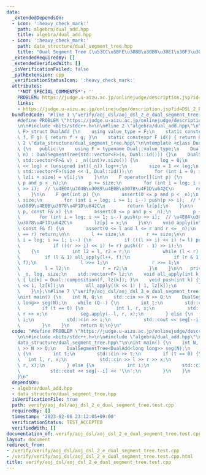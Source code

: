 ```yaml
---
data:
  _extendedDependsOn:
  - icon: ':heavy_check_mark:'
    path: algebra/dual_add.hpp
    title: algebra/dual_add.hpp
  - icon: ':heavy_check_mark:'
    path: data_structure/dual_segment_tree.hpp
    title: "Dual Segment Tree (\u53CC\u5BFE\u30BB\u30B0\u30E1\u30F3\u30C8\u6728)"
  _extendedRequiredBy: []
  _extendedVerifiedWith: []
  _isVerificationFailed: false
  _pathExtension: cpp
  _verificationStatusIcon: ':heavy_check_mark:'
  attributes:
    '*NOT_SPECIAL_COMMENTS*': ''
    PROBLEM: https://judge.u-aizu.ac.jp/onlinejudge/description.jsp?id=DSL_2_E
    links:
    - https://judge.u-aizu.ac.jp/onlinejudge/description.jsp?id=DSL_2_E
  bundledCode: "#line 1 \"verify/aoj_dsl/aoj_dsl_2_e_dual_segment_tree.test.cpp\"\n\
    #define PROBLEM \"https://judge.u-aizu.ac.jp/onlinejudge/description.jsp?id=DSL_2_E\"\
    \n\n#include <bits/stdc++.h>\n\n#line 2 \"algebra/dual_add.hpp\"\n\ntemplate <class\
    \ F> struct DualAdd {\n    using value_type = F;\n    static constexpr F composition(F\
    \ f, F g) { return f + g; }\n    static constexpr F id() { return 0; }\n};\n#line\
    \ 2 \"data_structure/dual_segment_tree.hpp\"\n\ntemplate <class Dual> struct DualSegmentTree\
    \ {\n   public:\n    using F = typename Dual::value_type;\n    DualSegmentTree(int\
    \ n) : DualSegmentTree(std::vector<F>(n, Dual::id())) {}\n    DualSegmentTree(const\
    \ std::vector<F>& v) : _n((int)v.size()) {\n        log = 0;\n        while ((1U\
    \ << log) < (unsigned int)(_n)) log++;\n        size = 1 << log;\n        lz =\
    \ std::vector<F>(size << 1, Dual::id());\n        for (int i = 0; i < _n; i++)\
    \ lz[i + size] = v[i];\n    }\n\n    F operator[](int p) {\n        assert(0 <=\
    \ p and p < _n);\n        p += size;\n        for (int i = log; i >= 1; i--) push(p\
    \ >> i);  // \u4E0A\u304B\u3089\u4E0B\u3078\u4F1D\u642C\n        return lz[p];\n\
    \    }\n\n    F get(int p) {\n        assert(0 <= p and p < _n);\n        p +=\
    \ size;\n        for (int i = log; i >= 1; i--) push(p >> i);  // \u4E0A\u304B\
    \u3089\u4E0B\u3078\u4F1D\u642C\n        return lz[p];\n    }\n\n    void set(int\
    \ p, const F& x) {\n        assert(0 <= p and p < _n);\n        p += size;\n \
    \       for (int i = log; i >= 1; i--) push(p >> i);  // \u4E0A\u304B\u3089\u4E0B\
    \u3078\u4F1D\u642C\n        lz[p] = x;\n    }\n\n    void apply(int l, int r,\
    \ const F& f) {\n        assert(0 <= l and l <= r and r <= _n);\n        if (l\
    \ == r) return;\n\n        l += size;\n        r += size;\n\n        for (int\
    \ i = log; i >= 1; i--) {\n            if (((l >> i) << i) != l) push(l >> i);\n\
    \            if (((r >> i) << i) != r) push((r - 1) >> i);\n        }\n\n    \
    \    {\n            int l2 = l, r2 = r;\n            while (l < r) {\n       \
    \         if (l & 1) all_apply(l++, f);\n                if (r & 1) all_apply(--r,\
    \ f);\n                l >>= 1;\n                r >>= 1;\n            }\n   \
    \         l = l2;\n            r = r2;\n        }\n    }\n\n   private:\n    int\
    \ _n, log, size;\n    std::vector<F> lz;\n    void all_apply(int k, const F& f)\
    \ { lz[k] = Dual::composition(f, lz[k]); }\n    void push(int k) {\n        all_apply(k\
    \ << 1, lz[k]);\n        all_apply((k << 1) | 1, lz[k]);\n        lz[k] = Dual::id();\n\
    \    }\n};\n#line 7 \"verify/aoj_dsl/aoj_dsl_2_e_dual_segment_tree.test.cpp\"\n\
    \nint main() {\n    int N, Q;\n    std::cin >> N >> Q;\n    DualSegmentTree<DualAdd<long\
    \ long>> seg(N);\n    while (Q--) {\n        int t;\n        std::cin >> t;\n\
    \        if (t == 0) {\n            int l, r, x;\n            std::cin >> l >>\
    \ r >> x;\n            seg.apply(--l, r, x);\n        } else {\n            int\
    \ i;\n            std::cin >> i;\n            std::cout << seg[--i] << '\\n';\n\
    \        }\n    }\n    return 0;\n}\n"
  code: "#define PROBLEM \"https://judge.u-aizu.ac.jp/onlinejudge/description.jsp?id=DSL_2_E\"\
    \n\n#include <bits/stdc++.h>\n\n#include \"algebra/dual_add.hpp\"\n#include \"\
    data_structure/dual_segment_tree.hpp\"\n\nint main() {\n    int N, Q;\n    std::cin\
    \ >> N >> Q;\n    DualSegmentTree<DualAdd<long long>> seg(N);\n    while (Q--)\
    \ {\n        int t;\n        std::cin >> t;\n        if (t == 0) {\n         \
    \   int l, r, x;\n            std::cin >> l >> r >> x;\n            seg.apply(--l,\
    \ r, x);\n        } else {\n            int i;\n            std::cin >> i;\n \
    \           std::cout << seg[--i] << '\\n';\n        }\n    }\n    return 0;\n\
    }\n"
  dependsOn:
  - algebra/dual_add.hpp
  - data_structure/dual_segment_tree.hpp
  isVerificationFile: true
  path: verify/aoj_dsl/aoj_dsl_2_e_dual_segment_tree.test.cpp
  requiredBy: []
  timestamp: '2023-02-06 23:12:05+09:00'
  verificationStatus: TEST_ACCEPTED
  verifiedWith: []
documentation_of: verify/aoj_dsl/aoj_dsl_2_e_dual_segment_tree.test.cpp
layout: document
redirect_from:
- /verify/verify/aoj_dsl/aoj_dsl_2_e_dual_segment_tree.test.cpp
- /verify/verify/aoj_dsl/aoj_dsl_2_e_dual_segment_tree.test.cpp.html
title: verify/aoj_dsl/aoj_dsl_2_e_dual_segment_tree.test.cpp
---
```

